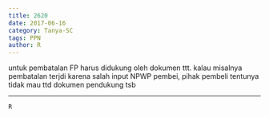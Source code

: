 ```yaml
---
title: 2620
date: 2017-06-16
category: Tanya-SC
tags: PPN
author: R
---
```


untuk pembatalan FP harus didukung oleh dokumen ttt. kalau misalnya pembatalan terjdi karena salah input NPWP pembei, pihak pembeli tentunya tidak mau ttd dokumen pendukung tsb

---



`R`
